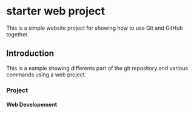 # starter web project
This is a simple website project for showing how to use Git and GitHub together.

##  Introduction

This is a eample showing differents part of the git repository and various commands using a web project.
### Project

#### Web Developement